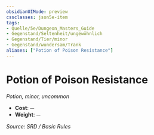 ```yaml
---
obsidianUIMode: preview
cssclasses: json5e-item
tags:
- Quelle/5e/Dungeon_Masters_Guide
- Gegenstand/Seltenheit/ungewöhnlich
- Gegenstand/Tier/minor
- Gegenstand/wundersam/Trank
aliases: ["Potion of Poison Resistance"]
---
```

# Potion of Poison Resistance
*Potion, minor, uncommon*  

- **Cost**: ⏤
- **Weight**: ⏤

*Source: SRD / Basic Rules*